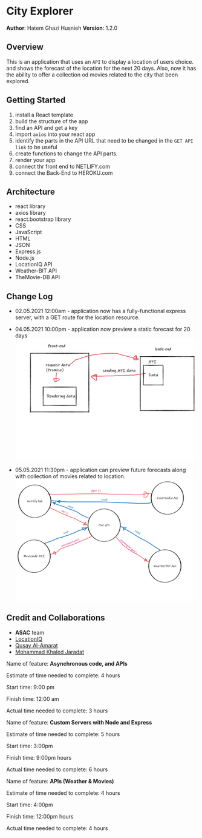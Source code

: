 # City Explorer

**Author**: Hatem Ghazi Husnieh
**Version**: 1.2.0

## Overview
This is an application that uses an `API` to display a location of users choice. and shows the forecast of the location for the next 20 days. Also, now it has the ability to offer a collection od movies related to the city that been explored.

## Getting Started
1. install a React template
1. build the structure of the app
1. find an API and get a key
1. import `axios` into your react app
1. identify the parts in the API URL that need to be changed in the `GET API link` to be useful
1. create functions to change the API parts.
1. render your app
1. connect thr front end to NETLIFY.com
1. connect the Back-End to HEROKU.com

## Architecture
- react library
- axios library
- react.bootstrap library
- CSS
- JavaScript
- HTML
- JSON 
- Express.js
- Node.js
- LocationIQ API
- Weather-BIT API
- TheMovie-DB API

## Change Log
- 02.05.2021 12:00am - application now has a fully-functional express server, with a GET route for the location resource. 

- 04.05.2021 10:00pm - application now preview a static forecast for 20 days
![response cycle](./pics/responce-cycle.png)

- 05.05.2021 11:30pm - application can preview future forecasts along with collection of movies related to location.
![response cycle](./pics/responce-cycle-2.png)


## Credit and Collaborations
- **ASAC** team
- [LocationIQ](https://locationiq.com/)
- [Qusay Al-Amarat](https://github.com/Qusay114)
- [Mohammad Khaled Jaradat](https://github.com/muhmadJaradat)


Name of feature: **Asynchronous code, and APIs**

Estimate of time needed to complete: 4 hours

Start time: 9:00 pm

Finish time: 12:00 am

Actual time needed to complete: 3 hours  


Name of feature: **Custom Servers with Node and Express**

Estimate of time needed to complete: 5 hours

Start time: 3:00pm

Finish time: 9:00pm hours

Actual time needed to complete: 6 hours

Name of feature: **APIs (Weather & Movies)**

Estimate of time needed to complete: 4 hours

Start time: 4:00pm

Finish time: 12:00pm hours

Actual time needed to complete: 4 hours
